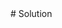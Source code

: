 </div> <!-- erdos-challenge -->

<div markdown class="tab-pane fade" id="erdos-solutions">
# Solution

